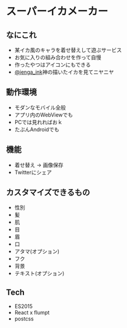# スーパーイカメーカー
## なにこれ
- 某イカ風のキャラを着せ替えして遊ぶサービス
- お気に入りの組み合わせを作って自慢
- 作ったやつはアイコンにもできる
- [@jenga_ink](https://twitter.com/jenga_ink)神の描いたイカを見てニヤニヤ

## 動作環境
- モダンなモバイル全般
- アプリ内のWebViewでも
- PCでは見れればおｋ
- たぶんAndroidでも

## 機能
- 着せ替え -> 画像保存
- Twitterにシェア

## カスタマイズできるもの
- 性別
- 髪
- 肌
- 目
- 眉
- 口
- アタマ(オプション)
- フク
- 背景
- テキスト(オプション)

## Tech
- ES2015
- React x flumpt
- postcss
